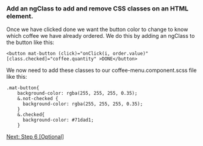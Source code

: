 ### Add an ngClass to add and remove CSS classes on an HTML element.

Once we have clicked done we want the button color to change to know which coffee we have already ordered. We do this by adding an ngClass to the button like this: 

```
<button mat-button (click)="onClick(i, order.value)" [class.checked]="coffee.quantity" >DONE</button>
```

We now need to add these classes to our coffee-menu.component.scss file like this:
```
.mat-button{
    background-color: rgba(255, 255, 255, 0.35);
    &.not-checked {
      background-color: rgba(255, 255, 255, 0.35);
    }
    &.checked{
      background-color: #71dad1;
    }
```
<a href="https://github.com/anacidre/AngularWorkshop/blob/master/Step%206%20%5BOptional%5D:%20Pipes.md">Next: Step 6 [Optional]</a>

